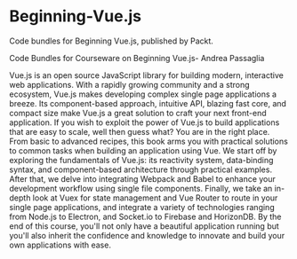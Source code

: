 # Beginning-Vue.js

Code bundles for Beginning Vue.js, published by Packt.

Code Bundles for Courseware on Beginning Vue.js- Andrea Passaglia

Vue.js is an open source JavaScript library for building modern, interactive web applications. 
With a rapidly growing community and a strong ecosystem, Vue.js makes developing complex single page applications a breeze. 
Its component-based approach, intuitive API, blazing fast core, and compact size make Vue.js a great solution to craft your next front-end application.
If you wish to exploit the power of Vue.js to build applications that are easy to scale, well then guess what? You are in the right place.
From basic to advanced recipes, this book arms you with practical solutions to common tasks when building an application using Vue.
We start off by exploring the fundamentals of Vue.js: its reactivity system, data-binding syntax, and component-based architecture through practical examples.
After that, we delve into integrating Webpack and Babel to enhance your development workflow using single file components.
Finally, we take an in-depth look at Vuex for state management and Vue Router to route in your single page applications, and integrate a variety of technologies ranging from Node.js to Electron, and Socket.io to Firebase and HorizonDB.
By the end of this course, you'll not only have a beautiful application running but you'll also inherit the confidence and knowledge to innovate and build your own applications with ease.

